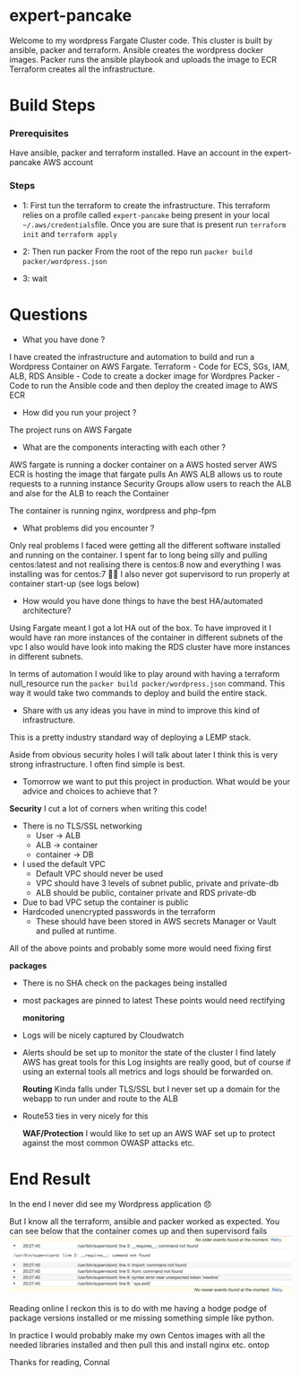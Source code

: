 # expert-pancake

Welcome to my wordpress Fargate Cluster code.
This cluster is built by ansible, packer and terraform.
Ansible creates the wordpress docker images.
Packer runs the ansible playbook and uploads the image to ECR
Terraform creates all the infrastructure.

# Build Steps

### Prerequisites
Have ansible, packer and terraform installed.
Have an account in the expert-pancake AWS account

### Steps
- 1: First tun the terraform to create the infrastructure.
This terraform relies on a profile called `expert-pancake` being present in your local `~/.aws/credentials`file.
Once you are sure that is present run `terraform init` and `terraform apply`

- 2: Then run packer
From the root of the repo run `packer build packer/wordpress.json`

- 3: wait

# Questions
 * What you have done ?

 I have created the infrastructure and automation to build and run a Wordpress Container on AWS Fargate.
 Terraform -
  Code for ECS, SGs, IAM, ALB, RDS
 Ansible -
  Code to create a docker image for Wordpres
 Packer -
  Code to run the Ansible code and then deploy the created image to AWS ECR

 * How did you run your project ?

 The project runs on AWS Fargate

 * What are the components interacting with each other ?

 AWS fargate is running a docker container on a AWS hosted server
 AWS ECR is hosting the image that fargate pulls
 An AWS ALB allows us to route requests to a running instance
 Security Groups allow users to reach the ALB and alse for the ALB to reach the Container

 The container is running nginx, wordpress and php-fpm

 * What problems did you encounter ?

 Only real problems I faced were getting all the different software installed and running on the
 container.
 I spent far to long being silly and pulling centos:latest and not realising there is centos:8 now and everything I was installing was for centos:7 :man_facepalming:
 I also never got supervisord to run properly at container start-up (see logs below)

 * How would you have done things to have the best HA/automated architecture?

 Using Fargate meant I got a lot HA out of the box.
 To have improved it I would have ran more instances of the container in different subnets of the vpc
 I also would have look into making the RDS cluster have more instances in different subnets.

 In terms of automation I would like to play around with having a terraform null_resource run the `packer build packer/wordpress.json` command. This way it would take two commands to deploy and build the entire stack.

 * Share with us any ideas you have in mind to improve this kind of infrastructure.

 This is a pretty industry standard way of deploying a LEMP stack.

 Aside from obvious security holes I will talk about later I think this is very strong infrastructure.
 I often find simple is best.

 * Tomorrow we want to put this project in production. What would be your advice and choices to achieve that ?

  **Security**
  I cut a lot of corners when writing this code!
  - There is no TLS/SSL networking
    - User -> ALB
    - ALB -> container
    - container -> DB
  - I used the default VPC
    - Default VPC should never be used
    - VPC should have 3 levels of subnet public, private and private-db
    - ALB should be public, container private and RDS private-db
  - Due to bad VPC setup the container is public
  - Hardcoded unencrypted passwords in the terraform
    - These should have been stored in AWS secrets Manager or Vault and pulled at runtime.

  All of the above points and probably some more would need fixing first

  **packages**
- There is no SHA check on the packages being installed
- most packages are pinned to latest
These points would need rectifying

  **monitoring**
- Logs will be nicely captured by Cloudwatch
- Alerts should be set up to monitor the state of the cluster
I find lately AWS has great tools for this Log insights are really good, but of course if using an external tools all metrics and logs should be forwarded on.

  **Routing**
Kinda falls under TLS/SSL but I never set up a domain for the webapp to run under and route to the ALB
- Route53 ties in very nicely for this

  **WAF/Protection**
I would like to set up an AWS WAF set up to protect against the most common OWASP attacks etc.

# End Result

In the end I never did see my Wordpress application :disappointed:

But I know all the terraform, ansible and packer worked as expected.
You can see below that the container comes up and then supervisord fails
![Screenshot](./img/logs.png)

Reading online I reckon this is to do with me having a hodge podge of package versions installed or me missing something simple like python.

In practice I would probably make my own Centos images with all the needed libraries installed and then pull this and install nginx etc. ontop


Thanks for reading,
Connal

